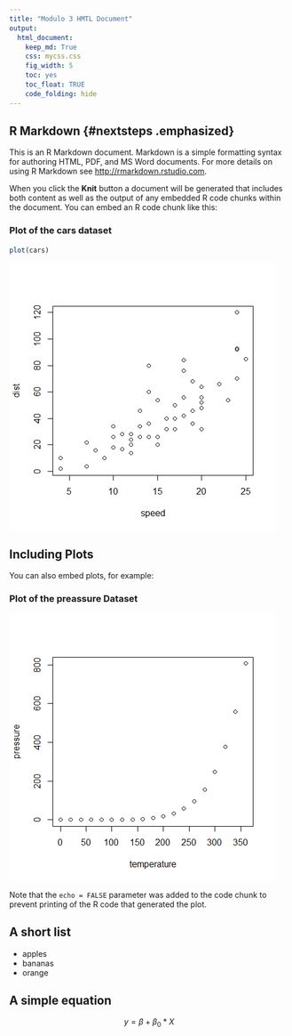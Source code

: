 ```yaml
---
title: "Modulo 3 HMTL Document"
output: 
  html_document:
    keep_md: True 
    css: mycss.css
    fig_width: 5
    toc: yes
    toc_float: TRUE
    code_folding: hide
---
```




## R Markdown {#nextsteps .emphasized}

This is an R Markdown document. Markdown is a simple formatting syntax for authoring HTML, PDF, and MS Word documents. For more details on using R Markdown see <http://rmarkdown.rstudio.com>.

When you click the **Knit** button a document will be generated that includes both content as well as the output of any embedded R code chunks within the document. You can embed an R code chunk like this:

### Plot of the cars dataset


```r
plot(cars)
```

![](html_document1_files/figure-html/cars-1.png)<!-- -->

## Including Plots

You can also embed plots, for example:

### Plot of the preassure Dataset

![](html_document1_files/figure-html/pressure-1.png)<!-- -->

Note that the `echo = FALSE` parameter was added to the code chunk to prevent printing of the R code that generated the plot.

## A short list 
- apples
- bananas
- orange

## A simple equation
$$ y= \beta + \beta_0*X $$
